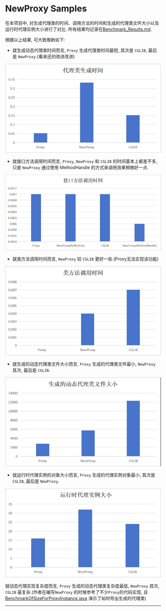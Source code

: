 # NewProxy Samples

在本项目中, 对生成代理类的时间、调用方法的时间和生成的代理类文件大小以及运行时代理实例大小进行了对比.
所有结果均记录在[Benchmark_Results.md](./Benchmark_Result.md).

根据以上结果, 可大致推断如下:

* 就生成动态代理类时间而言, `Proxy` 生成代理类时间最短, 其次是 `CGLIB`, 最后是 `NewProxy`.(看来还的改进改进)

![](pic/proxyClassGenerationTime_CN.jpg)

* 就接口方法调用时间而言, `Proxy`, `NewProxy` 和 `CGLIB` 的时间基本上都差不多, 只是 `NewProxy` 通过使用 MethodHandle
  的方式来调用效果稍微好一点.

![](pic/methodInvocationTimeForInterfaces_CN.jpg)

* 就类方法调用时间而言, `NewProxy` 较 `CGLIB` 更好一些.(Proxy无法实现该功能)

![](pic/methodInvocationTimeForClass_CN.jpg)

* 就生成的动态代理类文件大小而言, `Proxy` 生成的代理类文件最小, `NewProxy` 其次, 最后是 `CGLIB`.

![](pic/sizeOfGeneratedProxyClassFile_CN.jpg)

* 就运行时代理实例的对象大小而言, `Proxy` 生成的代理实例对象最小, 其次是 `CGLIB`, 最后是 `NewProxy`.

![](pic/sizeOfRuntimeProxyInstance_CN.jpg)

就动态代理实现复杂度而言, `Proxy` 生成的动态代理类复杂度最低, `NewProxy` 其次, `CGLIB` 最复杂.(作者在编写`NewProxy`
的时候参考了不少`Proxy`的代码实现, 且 [BenchmarkOfSizeForProxyInstance.java][target] 演示了如何导出生成的代理类)

[target]: ./src/main/java/io/github/lamspace/newproxy/benchmark/BenchmarkOfSizeForProxyInstance.java

---
